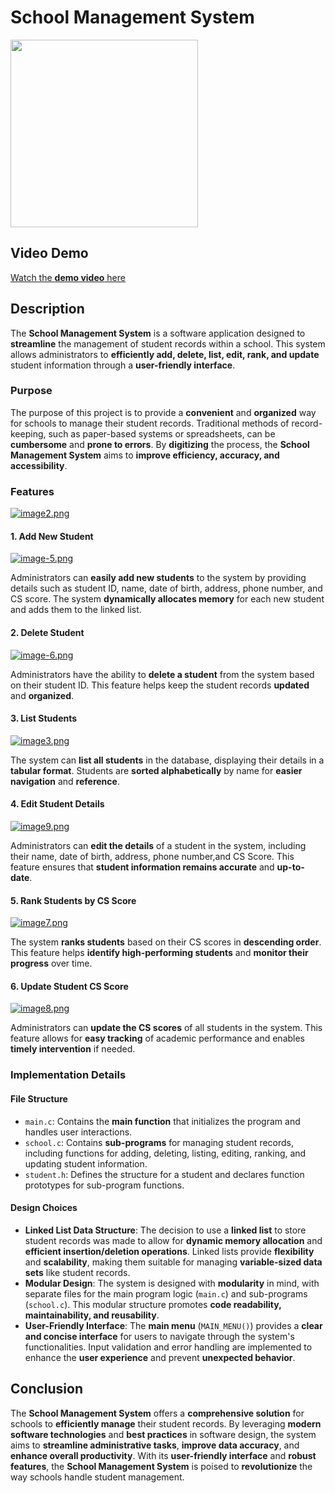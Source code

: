 # School Management System

<img src='https://i.pinimg.com/originals/04/a2/cc/04a2cc1c7d7b194d56c70c6d90bb80cc.gif' height='300px' />

## Video Demo

[Watch the **demo video** here](https://youtu.be/r-hgK1gviPs?si=iqcw7uTJXpvsgKx6)

## Description

The **School Management System** is a software application designed to **streamline** the management of student records within a school. This system allows administrators to **efficiently add, delete, list, edit, rank, and update** student information through a **user-friendly interface**.

### Purpose

The purpose of this project is to provide a **convenient** and **organized** way for schools to manage their student records. Traditional methods of record-keeping, such as paper-based systems or spreadsheets, can be **cumbersome** and **prone to errors**. By **digitizing** the process, the **School Management System** aims to **improve efficiency, accuracy, and accessibility**.

### Features

[![image2.png](https://i.postimg.cc/Y02KwmpB/image2.png)](https://postimg.cc/ygGrmxgL)

#### 1. Add New Student

[![image-5.png](https://i.postimg.cc/ZqnD6BmV/image-5.png)](https://postimg.cc/5Hc3Vt6C)

Administrators can **easily add new students** to the system by providing details such as student ID, name, date of birth, address, phone number, and CS score. The system **dynamically allocates memory** for each new student and adds them to the linked list.

#### 2. Delete Student

[![image-6.png](https://i.postimg.cc/Kj0M7zxD/image-6.png)](https://postimg.cc/m1FkBTcP)

Administrators have the ability to **delete a student** from the system based on their student ID. This feature helps keep the student records **updated** and **organized**.

#### 3. List Students

[![image3.png](https://i.postimg.cc/2jMZHdTW/image3.png)](https://postimg.cc/pyQrrFwV)

The system can **list all students** in the database, displaying their details in a **tabular format**. Students are **sorted alphabetically** by name for **easier navigation** and **reference**.

#### 4. Edit Student Details

[![image9.png](https://i.postimg.cc/RVMBPJ64/image9.png)](https://postimg.cc/YjyZ09zs)

Administrators can **edit the details** of a student in the system, including their name, date of birth, address, phone number,and CS Score. This feature ensures that **student information remains accurate** and **up-to-date**.

#### 5. Rank Students by CS Score

[![image7.png](https://i.postimg.cc/W1L2WVzG/image7.png)](https://postimg.cc/crhyCVQC)

The system **ranks students** based on their CS scores in **descending order**. This feature helps **identify high-performing students** and **monitor their progress** over time.

#### 6. Update Student CS Score

[![image8.png](https://i.postimg.cc/Xq6b2c7V/image8.png)](https://postimg.cc/TL0F1bDS)

Administrators can **update the CS scores** of all students in the system. This feature allows for **easy tracking** of academic performance and enables **timely intervention** if needed.

### Implementation Details

#### File Structure
- `main.c`: Contains the **main function** that initializes the program and handles user interactions.
- `school.c`: Contains **sub-programs** for managing student records, including functions for adding, deleting, listing, editing, ranking, and updating student information.
- `student.h`: Defines the structure for a student and declares function prototypes for sub-program functions.

#### Design Choices
- **Linked List Data Structure**: The decision to use a **linked list** to store student records was made to allow for **dynamic memory allocation** and **efficient insertion/deletion operations**. Linked lists provide **flexibility** and **scalability**, making them suitable for managing **variable-sized data sets** like student records.
- **Modular Design**: The system is designed with **modularity** in mind, with separate files for the main program logic (`main.c`) and sub-programs (`school.c`). This modular structure promotes **code readability, maintainability, and reusability**.
- **User-Friendly Interface**: The **main menu** (`MAIN_MENU()`) provides a **clear and concise interface** for users to navigate through the system's functionalities. Input validation and error handling are implemented to enhance the **user experience** and prevent **unexpected behavior**.

## Conclusion

The **School Management System** offers a **comprehensive solution** for schools to **efficiently manage** their student records. By leveraging **modern software technologies** and **best practices** in software design, the system aims to **streamline administrative tasks**, **improve data accuracy**, and **enhance overall productivity**. With its **user-friendly interface** and **robust features**, the **School Management System** is poised to **revolutionize** the way schools handle student management.




